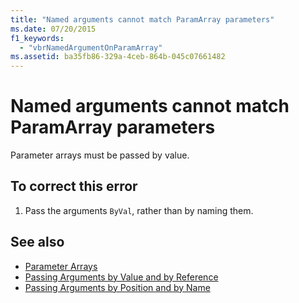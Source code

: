 ```yaml
---
title: "Named arguments cannot match ParamArray parameters"
ms.date: 07/20/2015
f1_keywords: 
  - "vbrNamedArgumentOnParamArray"
ms.assetid: ba35fb86-329a-4ceb-864b-045c07661482
---
```

# Named arguments cannot match ParamArray parameters

Parameter arrays must be passed by value.  
  
## To correct this error  
  
1. Pass the arguments `ByVal`, rather than by naming them.  
  
## See also

- [Parameter Arrays](../programming-guide/language-features/procedures/parameter-arrays.md)
- [Passing Arguments by Value and by Reference](../programming-guide/language-features/procedures/passing-arguments-by-value-and-by-reference.md)
- [Passing Arguments by Position and by Name](../programming-guide/language-features/procedures/passing-arguments-by-position-and-by-name.md)
